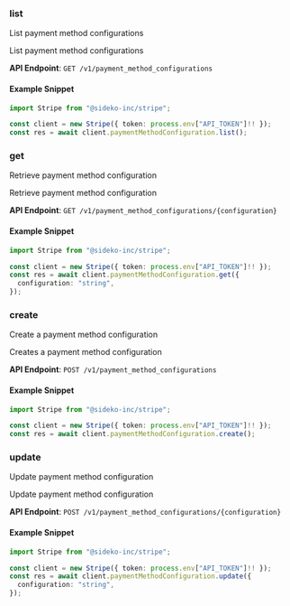 
### list <a name="list"></a>
List payment method configurations

<p>List payment method configurations</p>

**API Endpoint**: `GET /v1/payment_method_configurations`

#### Example Snippet

```typescript
import Stripe from "@sideko-inc/stripe";

const client = new Stripe({ token: process.env["API_TOKEN"]!! });
const res = await client.paymentMethodConfiguration.list();
```

### get <a name="get"></a>
Retrieve payment method configuration

<p>Retrieve payment method configuration</p>

**API Endpoint**: `GET /v1/payment_method_configurations/{configuration}`

#### Example Snippet

```typescript
import Stripe from "@sideko-inc/stripe";

const client = new Stripe({ token: process.env["API_TOKEN"]!! });
const res = await client.paymentMethodConfiguration.get({
  configuration: "string",
});
```

### create <a name="create"></a>
Create a payment method configuration

<p>Creates a payment method configuration</p>

**API Endpoint**: `POST /v1/payment_method_configurations`

#### Example Snippet

```typescript
import Stripe from "@sideko-inc/stripe";

const client = new Stripe({ token: process.env["API_TOKEN"]!! });
const res = await client.paymentMethodConfiguration.create();
```

### update <a name="update"></a>
Update payment method configuration

<p>Update payment method configuration</p>

**API Endpoint**: `POST /v1/payment_method_configurations/{configuration}`

#### Example Snippet

```typescript
import Stripe from "@sideko-inc/stripe";

const client = new Stripe({ token: process.env["API_TOKEN"]!! });
const res = await client.paymentMethodConfiguration.update({
  configuration: "string",
});
```
